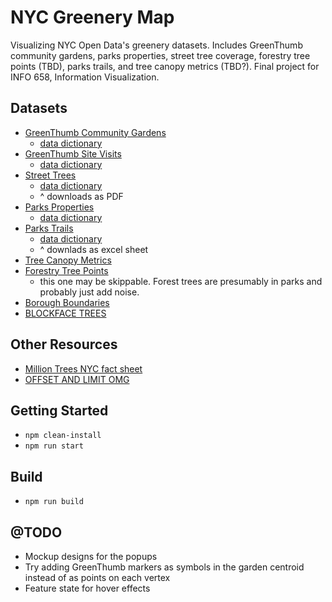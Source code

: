 # NYC Greenery Map
Visualizing NYC Open Data's greenery datasets. Includes GreenThumb community gardens, parks properties, street tree coverage, forestry tree points (TBD), parks trails, and tree canopy metrics (TBD?). Final project for INFO 658, Information Visualization.


## Datasets
- [GreenThumb Community Gardens](https://data.cityofnewyork.us/dataset/GreenThumb-Garden-Info/p78i-pat6)
    - [data dictionary](https://docs.google.com/spreadsheets/d/1ItvGzNG8O_Yj97Tf6am4T-QyhnxP-BeIRjm7ZaUeAxs/edit#gid=33327664)
- [GreenThumb Site Visits](https://data.cityofnewyork.us/Environment/GreenThumb-Site-Visits/xqbk-beh5)
    - [data dictionary](https://docs.google.com/spreadsheets/d/1ItvGzNG8O_Yj97Tf6am4T-QyhnxP-BeIRjm7ZaUeAxs/edit#gid=2090209353)
- [Street Trees](https://data.cityofnewyork.us/Environment/2015-Street-Tree-Census-Tree-Data/pi5s-9p35)
    - [data dictionary](https://data.cityofnewyork.us/api/views/pi5s-9p35/files/2e1e0292-20b4-4678-bea5-6936180074b3?download=true&filename=StreetTreeCensus2015TreesDataDictionary20161102.pdf)
    - ^ downloads as PDF
- [Parks Properties](https://data.cityofnewyork.us/Recreation/Parks-Properties/enfh-gkve)
    - [data dictionary](https://docs.google.com/document/d/1NExNJF5YKID04oOopi0fHainRuGG3Pz_jKSrMujPsPk/edit)
- [Parks Trails](https://data.cityofnewyork.us/Environment/Parks-Trails/vjbm-hsyr)
    - [data dictionary](https://data.cityofnewyork.us/api/views/vjbm-hsyr/files/0965afb6-2d20-40c5-8b9e-78a93c97d759?download=true&filename=ParksTrails_DataDictionary.xlsx)
    - ^ downlads as excel sheet
- [Tree Canopy Metrics](https://data.cityofnewyork.us/Environment/NYC-Urban-Tree-Canopy-Assessment-Metrics-2010/hnxz-kkn5)
- [Forestry Tree Points](https://data.cityofnewyork.us/Environment/Forestry-Tree-Points/hn5i-inap)
    - this one may be skippable. Forest trees are presumably in parks and probably just add noise.
- [Borough Boundaries](https://data.cityofnewyork.us/City-Government/Borough-Boundaries/tqmj-j8zm)
- [BLOCKFACE TREES](https://data.cityofnewyork.us/Environment/2015-Street-Tree-Census-Blockface-Data/2cd9-59fr)

## Other Resources
- [Million Trees NYC fact sheet](https://www.milliontreesnyc.org/html/urban_forest/urban_forest_facts.shtml)
- [OFFSET AND LIMIT OMG](https://support.socrata.com/hc/en-us/articles/202949268-How-to-query-more-than-1000-rows-of-a-dataset)


## Getting Started
- `npm clean-install`
- `npm run start`


## Build
- `npm run build`


## @TODO
- Mockup designs for the popups
- Try adding GreenThumb markers as symbols in the garden centroid instead of as points on each vertex
- Feature state for hover effects